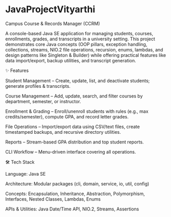 # JavaProjectVityarthi
Campus Course & Records Manager (CCRM)

A console-based Java SE application for managing students, courses, enrollments, grades, and transcripts in a university setting.
This project demonstrates core Java concepts (OOP pillars, exception handling, collections, streams, NIO.2 file operations, recursion, enums, lambdas, and design patterns like Singleton & Builder) while offering practical features like data import/export, backup utilities, and transcript generation.

✨ Features

Student Management – Create, update, list, and deactivate students; generate profiles & transcripts.

Course Management – Add, update, search, and filter courses by department, semester, or instructor.

Enrollment & Grading – Enroll/unenroll students with rules (e.g., max credits/semester), compute GPA, and record letter grades.

File Operations – Import/export data using CSV/text files, create timestamped backups, and recursive directory utilities.

Reports – Stream-based GPA distribution and top student reports.

CLI Workflow – Menu-driven interface covering all operations.

🛠️ Tech Stack

Language: Java SE

Architecture: Modular packages (cli, domain, service, io, util, config)

Concepts: Encapsulation, Inheritance, Abstraction, Polymorphism, Interfaces, Nested Classes, Lambdas, Enums

APIs & Utilities: Java Date/Time API, NIO.2, Streams, Assertions


